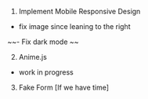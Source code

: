 1) Implement Mobile Responsive Design
- fix image since leaning to the right

~~- Fix dark mode ~~

2) Anime.js 
- work in progress


3) Fake Form  [If we have time]